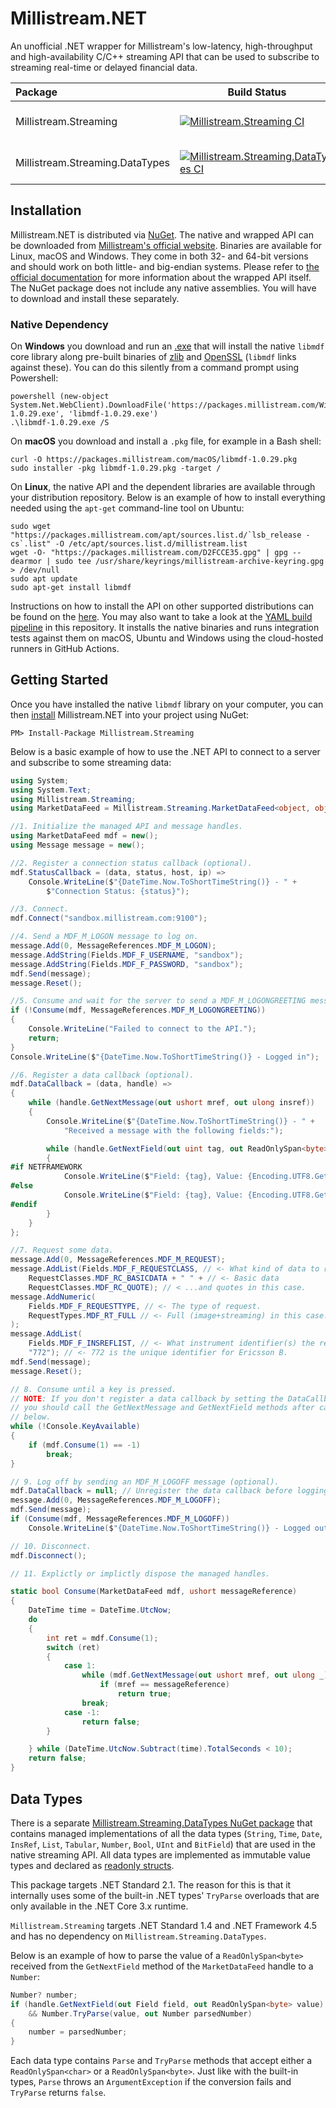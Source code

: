 # Millistream.NET

An unofficial .NET wrapper for Millistream's low-latency, high-throughput and high-availability C/C++ streaming API that can be used to subscribe to streaming real-time or delayed financial data.

| Package | Build Status | NuGet  |
| :------------ |-------------| -------------|
| Millistream.Streaming | [![Millistream.Streaming CI](https://github.com/mgnsm/Millistream.NET/actions/workflows/millistream.streaming.ci.yml/badge.svg?branch=main&event=push)](https://github.com/mgnsm/Millistream.NET/actions/workflows/millistream.streaming.ci.yml) | [![NuGet Badge](https://img.shields.io/nuget/v/Millistream.Streaming.svg)](http://www.nuget.org/packages/Millistream.Streaming/) |
| Millistream.Streaming.DataTypes | [![Millistream.Streaming.DataTypes CI](https://github.com/mgnsm/Millistream.NET/actions/workflows/millistream.streaming.datatypes.ci.yml/badge.svg?branch=main&event=push)](https://github.com/mgnsm/Millistream.NET/actions/workflows/millistream.streaming.datatypes.ci.yml) | [![NuGet Badge](https://img.shields.io/nuget/v/Millistream.Streaming.DataTypes.svg)](http://www.nuget.org/packages/Millistream.Streaming.DataTypes/) |

## Installation
Millistream.NET is distributed via [NuGet](https://www.nuget.org/packages/Millistream.Streaming). The native and wrapped API can be downloaded from [Millistream's official website](https://packages.millistream.com/). Binaries are available for Linux, macOS and Windows. They come in both 32- and 64-bit versions and should work on both little- and big-endian systems. Please refer to [the official documentation](https://packages.millistream.com/documents/MDF%20C%20API.pdf) for more information about the wrapped API itself. The NuGet package does not include any native assemblies. You will have to download and install these separately.
### Native Dependency
On **Windows** you download and run an [.exe](https://packages.millistream.com/Windows/libmdf-1.0.29.exe) that will install the native `libmdf` core library along pre-built binaries of [zlib](http://zlib.net) and [OpenSSL](http://openssl.org/) (`libmdf` links against these). You can do this silently from a command prompt using Powershell:

    powershell (new-object System.Net.WebClient).DownloadFile('https://packages.millistream.com/Windows/libmdf-1.0.29.exe', 'libmdf-1.0.29.exe')
    .\libmdf-1.0.29.exe /S

On **macOS** you download and install a `.pkg` file, for example in a Bash shell:

    curl -O https://packages.millistream.com/macOS/libmdf-1.0.29.pkg 
    sudo installer -pkg libmdf-1.0.29.pkg -target /

On **Linux**, the native API and the dependent libraries are available through your distribution repository. Below is an example of how to install everything needed using the `apt-get` command-line tool on Ubuntu:

    sudo wget "https://packages.millistream.com/apt/sources.list.d/`lsb_release -cs`.list" -O /etc/apt/sources.list.d/millistream.list 
    wget -O- "https://packages.millistream.com/D2FCCE35.gpg" | gpg --dearmor | sudo tee /usr/share/keyrings/millistream-archive-keyring.gpg > /dev/null 
    sudo apt update
    sudo apt-get install libmdf

Instructions on how to install the API on other supported distributions can be found on the [here](https://packages.millistream.com/Linux/). You may also want to take a look at the [YAML build pipeline](.github/workflows/millistream.streaming.ci.yml) in this repository. It installs the native binaries and runs integration tests against them on macOS, Ubuntu and Windows using the cloud-hosted runners in GitHub Actions.
## Getting Started
Once you have installed the native `libmdf` library on your computer, you can then [install](https://docs.microsoft.com/en-us/nuget/consume-packages/ways-to-install-a-package) Millistream.NET into your project using NuGet:

    PM> Install-Package Millistream.Streaming

Below is a basic example of how to use the .NET API to connect to a server and subscribe to some streaming data:

```cs
using System;
using System.Text;
using Millistream.Streaming;
using MarketDataFeed = Millistream.Streaming.MarketDataFeed<object, object>;

//1. Initialize the managed API and message handles.
using MarketDataFeed mdf = new();
using Message message = new();

//2. Register a connection status callback (optional).
mdf.StatusCallback = (data, status, host, ip) =>
    Console.WriteLine($"{DateTime.Now.ToShortTimeString()} - " +
        $"Connection Status: {status}");

//3. Connect.
mdf.Connect("sandbox.millistream.com:9100");

//4. Send a MDF_M_LOGON message to log on.
message.Add(0, MessageReferences.MDF_M_LOGON);
message.AddString(Fields.MDF_F_USERNAME, "sandbox");
message.AddString(Fields.MDF_F_PASSWORD, "sandbox");
mdf.Send(message);
message.Reset();

//5. Consume and wait for the server to send a MDF_M_LOGONGREETING message.
if (!Consume(mdf, MessageReferences.MDF_M_LOGONGREETING))
{
    Console.WriteLine("Failed to connect to the API.");
    return;
}
Console.WriteLine($"{DateTime.Now.ToShortTimeString()} - Logged in");

//6. Register a data callback (optional).
mdf.DataCallback = (data, handle) =>
{
    while (handle.GetNextMessage(out ushort mref, out ulong insref))
    {
        Console.WriteLine($"{DateTime.Now.ToShortTimeString()} - " +
            "Received a message with the following fields:");

        while (handle.GetNextField(out uint tag, out ReadOnlySpan<byte> value))
        {
#if NETFRAMEWORK
            Console.WriteLine($"Field: {tag}, Value: {Encoding.UTF8.GetString(value.ToArray())}");
#else
            Console.WriteLine($"Field: {tag}, Value: {Encoding.UTF8.GetString(value)}");
#endif
        }
    }
};

//7. Request some data.
message.Add(0, MessageReferences.MDF_M_REQUEST);
message.AddList(Fields.MDF_F_REQUESTCLASS, // <- What kind of data to request.
    RequestClasses.MDF_RC_BASICDATA + " " + // <- Basic data
    RequestClasses.MDF_RC_QUOTE); // < ...and quotes in this case.
message.AddNumeric(
    Fields.MDF_F_REQUESTTYPE, // <- The type of request.
    RequestTypes.MDF_RT_FULL // <- Full (image+streaming) in this case.
);
message.AddList(
    Fields.MDF_F_INSREFLIST, // <- What instrument identifier(s) the request is for.
    "772"); // <- 772 is the unique identifier for Ericsson B.
mdf.Send(message);
message.Reset();

// 8. Consume until a key is pressed.
// NOTE: If you don't register a data callback by setting the DataCallback property, 
// you should call the GetNextMessage and GetNextField methods after calling Consume
// below.
while (!Console.KeyAvailable)
{
    if (mdf.Consume(1) == -1)
        break;
}

// 9. Log off by sending an MDF_M_LOGOFF message (optional).
mdf.DataCallback = null; // Unregister the data callback before logging out.
message.Add(0, MessageReferences.MDF_M_LOGOFF);
mdf.Send(message);
if (Consume(mdf, MessageReferences.MDF_M_LOGOFF))
    Console.WriteLine($"{DateTime.Now.ToShortTimeString()} - Logged out");

// 10. Disconnect.
mdf.Disconnect();

// 11. Explictly or implictly dispose the managed handles.

static bool Consume(MarketDataFeed mdf, ushort messageReference)
{
    DateTime time = DateTime.UtcNow;
    do
    {
        int ret = mdf.Consume(1);
        switch (ret)
        {
            case 1:
                while (mdf.GetNextMessage(out ushort mref, out ulong _))
                    if (mref == messageReference)
                        return true;
                break;
            case -1:
                return false;
        }

    } while (DateTime.UtcNow.Subtract(time).TotalSeconds < 10);
    return false;
}
```
## Data Types
There is a separate [Millistream.Streaming.DataTypes NuGet package](http://www.nuget.org/packages/Millistream.Streaming.DataTypes/) that contains managed implementations of all the data types (`String`, `Time`, `Date`, `InsRef`, `List`, `Tabular`, `Number`, `Bool`, `UInt` and `BitField`) that are used in the native streaming API. All data types are implemented as immutable value types and declared as [readonly structs](https://docs.microsoft.com/en-us/dotnet/csharp/language-reference/builtin-types/struct#readonly-struct).

This package targets .NET Standard 2.1. The reason for this is that it internally uses some of the built-in .NET types' `TryParse` overloads that are only available in the .NET Core 3.x runtime. 

`Millistream.Streaming` targets .NET Standard 1.4 and .NET Framework 4.5 and has no dependency on `Millistream.Streaming.DataTypes`.

Below is an example of how to parse the value of a `ReadOnlySpan<byte>` received from the `GetNextField` method of the `MarketDataFeed` handle to a `Number`:

```cs
Number? number;
if (handle.GetNextField(out Field field, out ReadOnlySpan<byte> value)
    && Number.TryParse(value, out Number parsedNumber)
{
    number = parsedNumber;
}
```

Each data type contains `Parse` and `TryParse` methods that accept either a `ReadOnlySpan<char>` or a `ReadOnlySpan<byte>`. Just like with the built-in types, `Parse` throws an `ArgumentException` if the conversion fails and `TryParse` returns `false`.